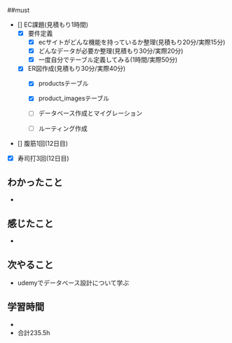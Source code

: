 ##must
- [] EC課題(見積もり1時間)
   - [x] 要件定義
      - [x] ecサイトがどんな機能を持っているか整理(見積もり20分/実際15分)
      - [x] どんなデータが必要か整理(見積もり30分/実際20分)
      - [x] 一度自分でテーブル定義してみる(1時間/実際50分)
   - [x] ER図作成(見積もり30分/実際40分)
      - [x] productsテーブル
      - [x] product_imagesテーブル
            
      
      - [ ] データベース作成とマイグレーション
      - [ ] ルーティング作成
- [] 腹筋1回(12日目)
- [x] 寿司打3回(12日目)


## わかったこと
- 



## 感じたこと
- 

    
## 次やること
  - udemyでデータベース設計について学ぶ

 

## 学習時間
  - 
  - 合計235.5h
